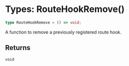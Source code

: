 # Types: RouteHookRemove()

```ts
type RouteHookRemove = () => void;
```

A function to remove a previously registered route hook.

## Returns

`void`
